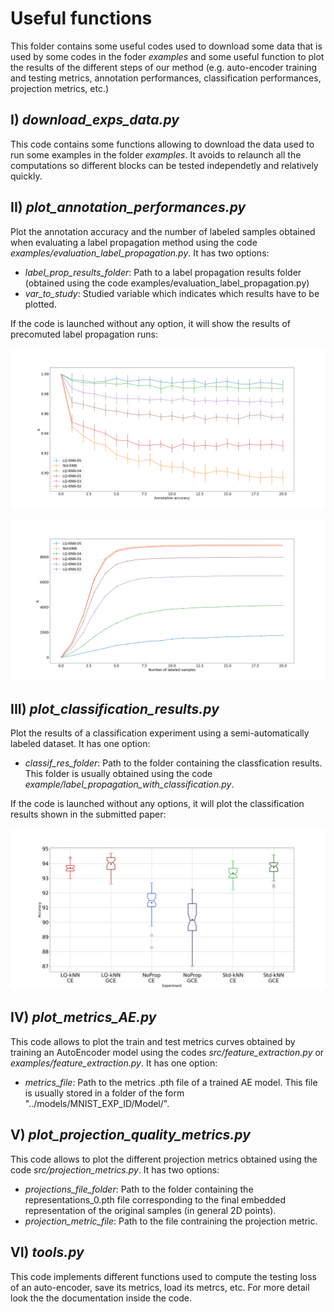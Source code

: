 # Useful functions


 This folder contains some useful codes used to download some data that is used by some codes in the foder *examples* and some useful function to plot the results of the different steps of our method (e.g. auto-encoder training and testing metrics, annotation performances, classification performances, projection metrics, etc.)
 
 ## I) *download_exps_data.py*
 
 This code contains some functions allowing to download the data used to run some examples in the folder *examples*. It avoids to relaunch all the computations so different blocks can be tested independetly and relatively quickly.
 
 ## II) *plot_annotation_performances.py*
 
 Plot the annotation accuracy and the number of labeled samples obtained when evaluating a label propagation method using the code *examples/evaluation_label_propagation.py*.
 It has two options:
 * *label_prop_results_folder*: Path to a label propagation results folder (obtained using the code examples/evaluation_label_propagation.py)
 * *var_to_study*: Studied variable which indicates which results have to be plotted.  
 
If the code is launched without any option, it will show the results of precomuted label propagation runs:

![plot](../figs/utilsFigs/PlotAnnotationPerformances_1.png)

![plot](../figs/utilsFigs/PlotAnnotationPerformances_2.png)
 
 ## III) *plot_classification_results.py*
 
Plot the results of a classification experiment using a semi-automatically labeled dataset. It has one option:
* *classif_res_folder*: Path to the folder containing the classfication results. This folder is usually obtained using the code *example/label_propagation_with_classification.py*.

If the code is launched without any options, it will plot the classification results shown in the submitted paper:


![plot](../figs/utilsFigs/PlotClassificationResults.png )
 
 ## IV) *plot_metrics_AE.py*
 
This code allows to plot the train and test metrics curves obtained by training an AutoEncoder model using the codes *src/feature_extraction.py* or *examples/feature_extraction.py*. It has one option:
* *metrics_file*: Path to the metrics .pth file of a trained AE model. This file is usually stored in a folder of the form "../models/MNIST_EXP_ID/Model/".
 
 ## V) *plot_projection_quality_metrics.py*
 
 This code allows to plot the different projection metrics obtained using the code *src/projection_metrics.py*. It has two options:
* *projections_file_folder*: Path to the folder containing the representations_0.pth file corresponding to the final embedded representation of the original samples (in general 2D points).
* *projection_metric_file*: Path to the file contraining the projection metric.
 
 ## VI) *tools.py*
 
This code implements different functions used to compute the testing loss of an auto-encoder, save its metrics, load its metrcs, etc. For more detail look the the documentation inside the code.
